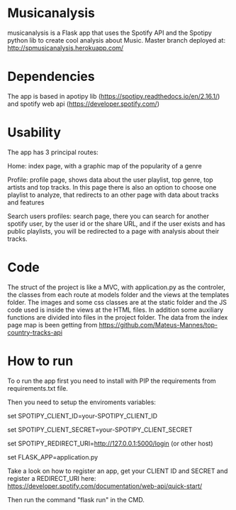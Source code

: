 # Musicanalysis
musicanalysis is a Flask app that uses the Spotify API and the Spotipy python lib to create cool analysis about Music.
Master branch deployed at: http://spmusicanalysis.herokuapp.com/

# Dependencies
The app is based in apotipy lib (https://spotipy.readthedocs.io/en/2.16.1/) and spotify web api (https://developer.spotify.com/)

# Usability
The app has 3 principal routes:

Home: index page, with a graphic map of the popularity of a genre

Profile: profile page, shows data about the user playlist, top genre, top artists and top tracks. In this page there is also an option to choose one playlist to analyze, that redirects to an other page with data about tracks and features

Search users profiles: search page, there you can search for another spotify user, by the user id or the share URL, and if the user exists and has public playlists, you will be redirected to a page with analysis about their tracks.


# Code
The struct of the project is like a MVC, with application.py as the controler, the classes from each route at models folder and the views at the templates folder. The images and some css classes are at the static folder and the JS code used is inside the views at the HTML files. In addition some auxiliary functions are divided into files in the project folder. The data from the index page map is been getting from https://github.com/Mateus-Mannes/top-country-tracks-api


# How to run
To o run the app first you need to install with PIP the requirements from requirements.txt file.

Then you need to setup the enviroments variables:

set SPOTIPY_CLIENT_ID=your-SPOTIPY_CLIENT_ID

set SPOTIPY_CLIENT_SECRET=your-SPOTIPY_CLIENT_SECRET

set SPOTIPY_REDIRECT_URI=http://127.0.0.1:5000/login (or other host)

set FLASK_APP=application.py

Take a look on how to register an app, get your CLIENT ID and SECRET and register a REDIRECT_URI here: https://developer.spotify.com/documentation/web-api/quick-start/

Then run the command "flask run" in the CMD.
